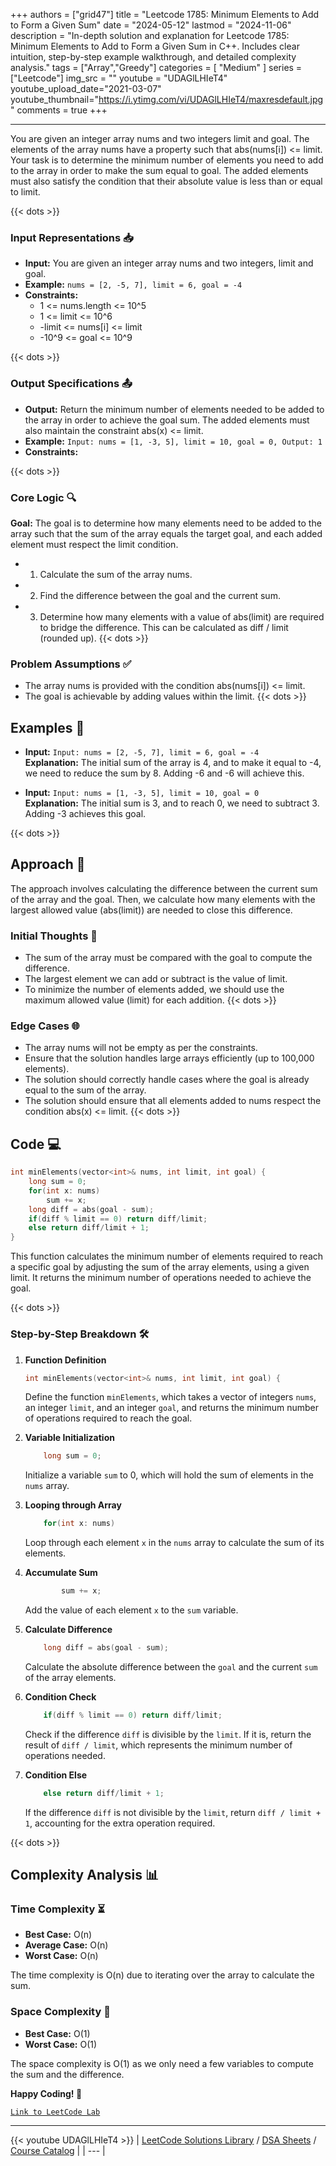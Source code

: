 
+++
authors = ["grid47"]
title = "Leetcode 1785: Minimum Elements to Add to Form a Given Sum"
date = "2024-05-12"
lastmod = "2024-11-06"
description = "In-depth solution and explanation for Leetcode 1785: Minimum Elements to Add to Form a Given Sum in C++. Includes clear intuition, step-by-step example walkthrough, and detailed complexity analysis."
tags = ["Array","Greedy"]
categories = [
    "Medium"
]
series = ["Leetcode"]
img_src = ""
youtube = "UDAGlLHIeT4"
youtube_upload_date="2021-03-07"
youtube_thumbnail="https://i.ytimg.com/vi/UDAGlLHIeT4/maxresdefault.jpg"
comments = true
+++



---
You are given an integer array nums and two integers limit and goal. The elements of the array nums have a property such that abs(nums[i]) <= limit. Your task is to determine the minimum number of elements you need to add to the array in order to make the sum equal to goal. The added elements must also satisfy the condition that their absolute value is less than or equal to limit.
<!--more-->
{{< dots >}}
### Input Representations 📥
- **Input:** You are given an integer array nums and two integers, limit and goal.
- **Example:** `nums = [2, -5, 7], limit = 6, goal = -4`
- **Constraints:**
	- 1 <= nums.length <= 10^5
	- 1 <= limit <= 10^6
	- -limit <= nums[i] <= limit
	- -10^9 <= goal <= 10^9

{{< dots >}}
### Output Specifications 📤
- **Output:** Return the minimum number of elements needed to be added to the array in order to achieve the goal sum. The added elements must also maintain the constraint abs(x) <= limit.
- **Example:** `Input: nums = [1, -3, 5], limit = 10, goal = 0, Output: 1`
- **Constraints:**

{{< dots >}}
### Core Logic 🔍
**Goal:** The goal is to determine how many elements need to be added to the array such that the sum of the array equals the target goal, and each added element must respect the limit condition.

- 1. Calculate the sum of the array nums.
- 2. Find the difference between the goal and the current sum.
- 3. Determine how many elements with a value of abs(limit) are required to bridge the difference. This can be calculated as diff / limit (rounded up).
{{< dots >}}
### Problem Assumptions ✅
- The array nums is provided with the condition abs(nums[i]) <= limit.
- The goal is achievable by adding values within the limit.
{{< dots >}}
## Examples 🧩
- **Input:** `Input: nums = [2, -5, 7], limit = 6, goal = -4`  \
  **Explanation:** The initial sum of the array is 4, and to make it equal to -4, we need to reduce the sum by 8. Adding -6 and -6 will achieve this.

- **Input:** `Input: nums = [1, -3, 5], limit = 10, goal = 0`  \
  **Explanation:** The initial sum is 3, and to reach 0, we need to subtract 3. Adding -3 achieves this goal.

{{< dots >}}
## Approach 🚀
The approach involves calculating the difference between the current sum of the array and the goal. Then, we calculate how many elements with the largest allowed value (abs(limit)) are needed to close this difference.

### Initial Thoughts 💭
- The sum of the array must be compared with the goal to compute the difference.
- The largest element we can add or subtract is the value of limit.
- To minimize the number of elements added, we should use the maximum allowed value (limit) for each addition.
{{< dots >}}
### Edge Cases 🌐
- The array nums will not be empty as per the constraints.
- Ensure that the solution handles large arrays efficiently (up to 100,000 elements).
- The solution should correctly handle cases where the goal is already equal to the sum of the array.
- The solution should ensure that all elements added to nums respect the condition abs(x) <= limit.
{{< dots >}}
## Code 💻
```cpp
int minElements(vector<int>& nums, int limit, int goal) {
    long sum = 0;
    for(int x: nums)
        sum += x;
    long diff = abs(goal - sum);
    if(diff % limit == 0) return diff/limit;
    else return diff/limit + 1;
}
```

This function calculates the minimum number of elements required to reach a specific goal by adjusting the sum of the array elements, using a given limit. It returns the minimum number of operations needed to achieve the goal.

{{< dots >}}
### Step-by-Step Breakdown 🛠️
1. **Function Definition**
	```cpp
	int minElements(vector<int>& nums, int limit, int goal) {
	```
	Define the function `minElements`, which takes a vector of integers `nums`, an integer `limit`, and an integer `goal`, and returns the minimum number of operations required to reach the goal.

2. **Variable Initialization**
	```cpp
	    long sum = 0;
	```
	Initialize a variable `sum` to 0, which will hold the sum of elements in the `nums` array.

3. **Looping through Array**
	```cpp
	    for(int x: nums)
	```
	Loop through each element `x` in the `nums` array to calculate the sum of its elements.

4. **Accumulate Sum**
	```cpp
	        sum += x;
	```
	Add the value of each element `x` to the `sum` variable.

5. **Calculate Difference**
	```cpp
	    long diff = abs(goal - sum);
	```
	Calculate the absolute difference between the `goal` and the current `sum` of the array elements.

6. **Condition Check**
	```cpp
	    if(diff % limit == 0) return diff/limit;
	```
	Check if the difference `diff` is divisible by the `limit`. If it is, return the result of `diff / limit`, which represents the minimum number of operations needed.

7. **Condition Else**
	```cpp
	    else return diff/limit + 1;
	```
	If the difference `diff` is not divisible by the `limit`, return `diff / limit + 1`, accounting for the extra operation required.

{{< dots >}}
## Complexity Analysis 📊
### Time Complexity ⏳
- **Best Case:** O(n)
- **Average Case:** O(n)
- **Worst Case:** O(n)

The time complexity is O(n) due to iterating over the array to calculate the sum.

### Space Complexity 💾
- **Best Case:** O(1)
- **Worst Case:** O(1)

The space complexity is O(1) as we only need a few variables to compute the sum and the difference.

**Happy Coding! 🎉**


[`Link to LeetCode Lab`](https://leetcode.com/problems/minimum-elements-to-add-to-form-a-given-sum/description/)

---
{{< youtube UDAGlLHIeT4 >}}
| [LeetCode Solutions Library](https://grid47.xyz/leetcode/) / [DSA Sheets](https://grid47.xyz/sheets/) / [Course Catalog](https://grid47.xyz/courses/) |
| --- |
